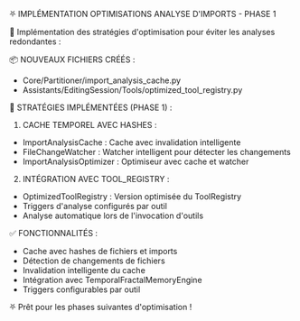 ⛧ IMPLÉMENTATION OPTIMISATIONS ANALYSE D'IMPORTS - PHASE 1

🔧 Implémentation des stratégies d'optimisation pour éviter les analyses redondantes :

📦 NOUVEAUX FICHIERS CRÉÉS :
- Core/Partitioner/import_analysis_cache.py
- Assistants/EditingSession/Tools/optimized_tool_registry.py

🎯 STRATÉGIES IMPLÉMENTÉES (PHASE 1) :

1. CACHE TEMPOREL AVEC HASHES :
- ImportAnalysisCache : Cache avec invalidation intelligente
- FileChangeWatcher : Watcher intelligent pour détecter les changements
- ImportAnalysisOptimizer : Optimiseur avec cache et watcher

2. INTÉGRATION AVEC TOOL_REGISTRY :
- OptimizedToolRegistry : Version optimisée du ToolRegistry
- Triggers d'analyse configurés par outil
- Analyse automatique lors de l'invocation d'outils

✅ FONCTIONNALITÉS :
- Cache avec hashes de fichiers et imports
- Détection de changements de fichiers
- Invalidation intelligente du cache
- Intégration avec TemporalFractalMemoryEngine
- Triggers configurables par outil

⛧ Prêt pour les phases suivantes d'optimisation ! 